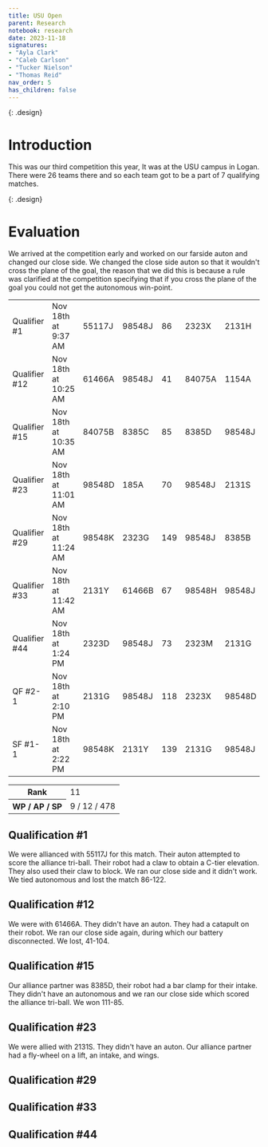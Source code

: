 ```yaml
---
title: USU Open
parent: Research
notebook: research
date: 2023-11-18
signatures:
- "Ayla Clark"
- "Caleb Carlson"
- "Tucker Nielson"
- "Thomas Reid"
nav_order: 5
has_children: false
---
```


{: .design}
# Introduction
This was our third competition this year, It was at the USU campus in Logan. There were 26 teams there and so each team got to be a part of 7 qualifying matches.

{: .design}
# Evaluation
We arrived at the competition early and worked on our farside auton and changed our close side. We changed the close side auton so that it wouldn't cross the plane of the goal, the reason that we did this is because a rule was clarified at the competition specifying that if you cross the plane of the goal you could not get the autonomous win-point.

<div class="card mb-3" data-v-002f5624=""></div><!----><table class="table table-hover match-results vrc-match-results"><tbody><tr class="match-result-blue" data-v-21f72818=""><td class="match-col" data-v-21f72818="">Qualifier #1</td><td data-v-21f72818="">Nov 18th at 9:37 AM</td><td class="red-team" data-v-21f72818="">55117J</td><td class="red-team highlight" data-v-21f72818="">98548J</td><td class="red-team" data-v-21f72818="">86</td><td class="blue-team" data-v-21f72818="">2323X</td><td class="blue-team" data-v-21f72818="">2131H</td><td class="blue-team" data-v-21f72818="">122</td></tr><tr class="match-result-blue" data-v-21f72818=""><td class="match-col" data-v-21f72818="">Qualifier #12</td><td data-v-21f72818="">Nov 18th at 10:25 AM</td><td class="red-team" data-v-21f72818="">61466A</td><td class="red-team highlight" data-v-21f72818="">98548J</td><td class="red-team" data-v-21f72818="">41</td><td class="blue-team" data-v-21f72818="">84075A</td><td class="blue-team" data-v-21f72818="">1154A</td><td class="blue-team" data-v-21f72818="">104</td></tr><tr class="match-result-blue" data-v-21f72818=""><td class="match-col" data-v-21f72818="">Qualifier #15</td><td data-v-21f72818="">Nov 18th at 10:35 AM</td><td class="red-team" data-v-21f72818="">84075B</td><td class="red-team" data-v-21f72818="">8385C</td><td class="red-team" data-v-21f72818="">85</td><td class="blue-team" data-v-21f72818="">8385D</td><td class="blue-team highlight" data-v-21f72818="">98548J</td><td class="blue-team" data-v-21f72818="">111</td></tr><tr class="match-result-blue" data-v-21f72818=""><td class="match-col" data-v-21f72818="">Qualifier #23</td><td data-v-21f72818="">Nov 18th at 11:01 AM</td><td class="red-team" data-v-21f72818="">98548D</td><td class="red-team" data-v-21f72818="">185A</td><td class="red-team" data-v-21f72818="">70</td><td class="blue-team highlight" data-v-21f72818="">98548J</td><td class="blue-team" data-v-21f72818="">2131S</td><td class="blue-team" data-v-21f72818="">128</td></tr><tr class="match-result-red" data-v-21f72818=""><td class="match-col" data-v-21f72818="">Qualifier #29</td><td data-v-21f72818="">Nov 18th at 11:24 AM</td><td class="red-team" data-v-21f72818="">98548K</td><td class="red-team" data-v-21f72818="">2323G</td><td class="red-team" data-v-21f72818="">149</td><td class="blue-team highlight" data-v-21f72818="">98548J</td><td class="blue-team" data-v-21f72818="">8385B</td><td class="blue-team" data-v-21f72818="">77</td></tr><tr class="match-result-blue" data-v-21f72818=""><td class="match-col" data-v-21f72818="">Qualifier #33</td><td data-v-21f72818="">Nov 18th at 11:42 AM</td><td class="red-team" data-v-21f72818="">2131Y</td><td class="red-team" data-v-21f72818="">61466B</td><td class="red-team" data-v-21f72818="">67</td><td class="blue-team" data-v-21f72818="">98548H</td><td class="blue-team highlight" data-v-21f72818="">98548J</td><td class="blue-team" data-v-21f72818="">81</td></tr><tr class="match-result-red" data-v-21f72818=""><td class="match-col" data-v-21f72818="">Qualifier #44</td><td data-v-21f72818="">Nov 18th at 1:24 PM</td><td class="red-team" data-v-21f72818="">2323D</td><td class="red-team highlight" data-v-21f72818="">98548J</td><td class="red-team" data-v-21f72818="">73</td><td class="blue-team" data-v-21f72818="">2323M</td><td class="blue-team" data-v-21f72818="">2131G</td><td class="blue-team" data-v-21f72818="">52</td></tr><tr class="match-result-red" data-v-21f72818=""><td class="match-col" data-v-21f72818="">QF #2-1</td><td data-v-21f72818="">Nov 18th at 2:10 PM</td><td class="red-team" data-v-21f72818="">2131G</td><td class="red-team highlight" data-v-21f72818="">98548J</td><td class="red-team" data-v-21f72818="">118</td><td class="blue-team" data-v-21f72818="">2323X</td><td class="blue-team" data-v-21f72818="">98548D</td><td class="blue-team" data-v-21f72818="">103</td></tr><tr class="match-result-red" data-v-21f72818=""><td class="match-col" data-v-21f72818="">SF #1-1</td><td data-v-21f72818="">Nov 18th at 2:22 PM</td><td class="red-team" data-v-21f72818="">98548K</td><td class="red-team" data-v-21f72818="">2131Y</td><td class="red-team" data-v-21f72818="">139</td><td class="blue-team" data-v-21f72818="">2131G</td><td class="blue-team highlight" data-v-21f72818="">98548J</td><td class="blue-team" data-v-21f72818="">83</td></tr></tbody></table><div class="card-footer"><div class="row"><div class="col-sm-6 col-sm-offset-6"><table class="table rank"><tbody><tr><th>Rank</th><td>11</td></tr><tr><th>WP / AP / SP</th><td>9 / 12 / 478</td></tr></tbody></table></div></div></div>

## Qualification #1
We were allianced with 55117J for this match. Their auton attempted to score the alliance tri-ball. Their robot had a claw to obtain a C-tier elevation. They also used their claw to block. We ran our close side and it didn't work. We tied autonomous and lost the match 86-122.

## Qualification #12
We were with 61466A. They didn't have an auton. They had a catapult on their robot. We ran our close side again, during which our battery disconnected. We lost, 41-104.

## Qualification #15
Our alliance partner was 8385D, their robot had a bar clamp for their intake. They didn't have an autonomous and we ran our close side which scored the alliance tri-ball. We won 111-85.

## Qualification #23
We were allied with 2131S. They didn't have an auton. Our alliance partner had a fly-wheel on a lift, an intake, and wings.

## Qualification #29


## Qualification #33


## Qualification #44

